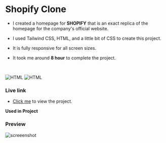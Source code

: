 # Shopify Clone

- I created a homepage for **SHOPIFY** that is an exact replica of the homepage for the company's official website. 
- I used Tailwind CSS, HTML, and a little bit of CSS to create this project. 
- It is fully responsive for all screen sizes.

- It took me around **8 hour** to complete the project.

<br>

![HTML](https://img.shields.io/badge/-HTML-D4F6CC?logo=HTML5)
![HTML](https://img.shields.io/badge/tailwind%20css-FAF2FA?logo=tailwindcss)

### Live link

- [Click me](https://shopify-clone-one.vercel.app/) to view the project.



**Used in Project**

### Preview

![screeenshot](./desktop.png)